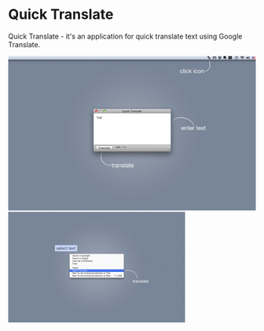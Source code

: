 # Quick Translate
Quick Translate - it's an application for quick translate text using Google Translate.

![Screen1](Screen1.jpeg)
![Screen2](Screen2.png)
